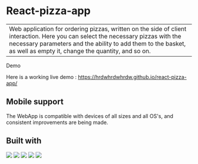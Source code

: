 # React-pizza-app
<table>
<tr>
<td>
 Web application for ordering pizzas, written on the side of client interaction. Here you can select the necessary pizzas with the necessary parameters and the ability to add them to the basket, as well as empty it, change the quantity, and so on.
</td>
</tr>
</table

## Demo
Here is a working live demo :  https://hrdwhrdwhrdw.github.io/react-pizza-app/

## Mobile support
The WebApp is compatible with devices of all sizes and all OS's, and consistent improvements are being made.

## Built with 
<div><img src="https://img.shields.io/badge/typescript%20-%23007ACC.svg?&style=for-the-badge&logo=typescript&logoColor=white"/>
<img src="https://img.shields.io/badge/react%20-%2320232a.svg?&style=for-the-badge&logo=react&logoColor=%2361DAFB"/>
<img src="https://img.shields.io/badge/redux%20-%23593d88.svg?&style=for-the-badge&logo=redux&logoColor=white"/>
<img src="https://img.shields.io/badge/SASS%20-hotpink.svg?&style=for-the-badge&logo=SASS&logoColor=white"/>
<img src="https://img.shields.io/badge/redux_toolkit%20-%23593d88.svg?&style=for-the-badge&logo=redux&logoColor=white"/>
